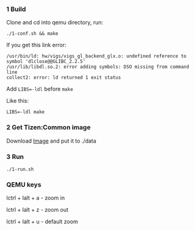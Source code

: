 ### 1 Build

Clone and cd into qemu directory, run:

```
./1-conf.sh && make
```

If you get this link error:

```
/usr/bin/ld: hw/vigs/vigs_gl_backend_glx.o: undefined reference to symbol 'dlclose@@GLIBC_2.2.5'
/usr/lib/libdl.so.2: error adding symbols: DSO missing from command line
collect2: error: ld returned 1 exit status
```

Add `LIBS=-ldl` before `make`

Like this:

```
LIBS=-ldl make
```

### 2 Get Tizen:Common image

Download [Image](https://drive.google.com/file/d/0B_GT1uhG7YaDQ1RFQ1JhblNFZDQ/edit?usp=sharing) and
put it to ./data

### 3 Run

```
./1-run.sh
```

### QEMU keys

lctrl + lalt + a - zoom in

lctrl + lalt + z - zoom out

lctrl + lalt + u - default zoom
